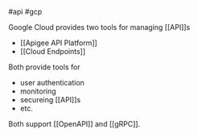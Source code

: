 #api #gcp

Google Cloud provides two tools for managing [[API]]s
- [[Apigee API Platform]]
- [[Cloud Endpoints]]

Both provide tools for
- user authentication
- monitoring
- secureing [[API]]s
- etc.

Both support [[OpenAPI]] and [[gRPC]].
